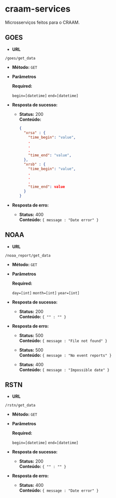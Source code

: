 # craam-services

Microsserviços feitos para o CRAAM.

## GOES

* **URL**

`/goes/get_data`

* **Método:** `GET`

*  **Parâmetros**

   **Required:**
 
   `begin=[datetime]`
   `end=[datetime]`

* **Resposta de sucesso:**
  
  * **Status:** 200 <br />
    **Conteúdo:**
	```json
	{
	  "xrsa" : {
	    "time_begin": "value",
		.
		.
		.
	    "time_end": "value",
	  },
	  "xrsb" : {
	    "time_begin": "value",
		.
		.
		.
		"time_end": value
	  }
	}
	```
 
* **Resposta de erro:**

  * **Status:** 400 <br />
    **Conteúdo:** `{ message : "Date error" }`

## NOAA

* **URL**

`/noaa_report/get_data`

* **Método:** `GET`

*  **Parâmetros**

   **Required:**
 
   `day=[int]`
   `month=[int]`
   `year=[int]`

* **Resposta de sucesso:**
  
  * **Status:** 200 <br />
    **Conteúdo:** `{ "" : "" }`
 
* **Resposta de erro:**

  * **Status:** 500 <br />
    **Conteúdo:** `{ message : "File not found" }`
	
  * **Status:** 500 <br />
    **Conteúdo:** `{ message : "No event reports" }`
	
  * **Status:** 400 <br />
    **Conteúdo:** `{ message : "Impossible date" }`

## RSTN

* **URL**

`/rstn/get_data`

* **Método:** `GET`

*  **Parâmetros**

   **Required:**
 
   `begin=[datetime]`
   `end=[datetime]`

* **Resposta de sucesso:**
  
  * **Status:** 200 <br />
    **Conteúdo:** `{ "" : "" }`
 
* **Resposta de erro:**

  * **Status:** 400 <br />
    **Conteúdo:** `{ message : "Date error" }`
